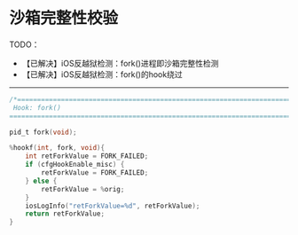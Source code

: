 # 沙箱完整性校验

TODO：

* 【已解决】iOS反越狱检测：fork()进程即沙箱完整性检测
* 【已解决】iOS反越狱检测：fork()的hook绕过

----

```c
/*==============================================================================
 Hook: fork()
==============================================================================*/

pid_t fork(void);

%hookf(int, fork, void){
    int retForkValue = FORK_FAILED;
    if (cfgHookEnable_misc) {
        retForkValue = FORK_FAILED;
    } else {
        retForkValue = %orig;
    }
    iosLogInfo("retForkValue=%d", retForkValue);
    return retForkValue;
}
```
